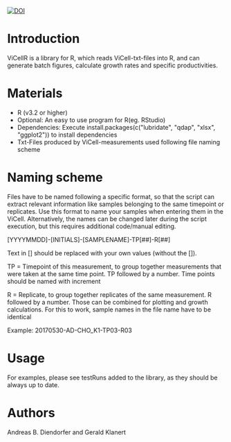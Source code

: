 [![DOI](https://zenodo.org/badge/252146142.svg)](https://zenodo.org/badge/latestdoi/252146142)

# Introduction

ViCellR is a library for R, which reads ViCell-txt-files into R, and can generate batch figures, calculate growth rates and specific productivities.

# Materials
* R (v3.2 or higher)
* Optional: An easy to use program for R(eg. RStudio)
* Dependencies: Execute install.packages(c("lubridate", "qdap", "xlsx", "ggplot2")) to install dependencies
* Txt-Files produced by ViCell-measurements used following file naming scheme

# Naming scheme
Files have to be named following a specific format, so that the script can extract relevant information like samples belonging to the same timepoint or replicates. Use this format to name your samples when entering them in the ViCell. Alternatively, the names can be changed later during the script execution, but this requires additional code/manual editing.

[YYYYMMDD]-[INITIALS]-[SAMPLENAME]-TP[##]-R[##]

Text in [] should be replaced with your own values (without the []).

TP = Timepoint of this measurement, to group together measurements that were taken at the same time point. TP followed by a number. Time points should be named with increment

R = Replicate, to group together replicates of the same measurement. R followed by a number. Those can be combined for plotting and growth calculations. For this to work, sample names in the file name have to be identical

Example: 20170530-AD-CHO_K1-TP03-R03

# Usage
For examples, please see testRuns added to the library, as they should be always up to date.

# Authors
Andreas B. Diendorfer and Gerald Klanert
